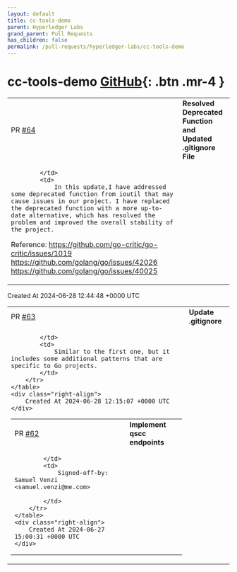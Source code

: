 ```yaml
---
layout: default
title: cc-tools-demo
parent: Hyperledger Labs
grand_parent: Pull Requests
has_children: false
permalink: /pull-requests/hyperledger-labs/cc-tools-demo
---
```


# cc-tools-demo <span class="fs-3 right-align">[GitHub](https://github.com/hyperledger-labs/cc-tools-demo){: .btn .mr-4 }</span>


<div>
    <table>
        <tr>
            <td>
                PR <a href="https://github.com/hyperledger-labs/cc-tools-demo/pull/64" class=".btn">#64</a>
            </td>
            <td>
                <b>
                    Resolved Deprecated Function and Updated .gitignore File
                </b>
            </td>
        </tr>
        <tr>
            <td>
                
            </td>
            <td>
                In this update,I have addressed some deprecated function from ioutil that may cause issues in our project. I have replaced the deprecated function with a more up-to-date alternative, which has resolved the problem and improved the overall stability of the project.

Reference:
https://github.com/go-critic/go-critic/issues/1019
https://github.com/golang/go/issues/42026
https://github.com/golang/go/issues/40025
            </td>
        </tr>
    </table>
    <div class="right-align">
        Created At 2024-06-28 12:44:48 +0000 UTC
    </div>
</div>

<div>
    <table>
        <tr>
            <td>
                PR <a href="https://github.com/hyperledger-labs/cc-tools-demo/pull/63" class=".btn">#63</a>
            </td>
            <td>
                <b>
                    Update .gitignore
                </b>
            </td>
        </tr>
        <tr>
            <td>
                
            </td>
            <td>
                Similar to the first one, but it includes some additional patterns that are specific to Go projects.
            </td>
        </tr>
    </table>
    <div class="right-align">
        Created At 2024-06-28 12:15:07 +0000 UTC
    </div>
</div>

<div>
    <table>
        <tr>
            <td>
                PR <a href="https://github.com/hyperledger-labs/cc-tools-demo/pull/62" class=".btn">#62</a>
            </td>
            <td>
                <b>
                    Implement qscc endpoints
                </b>
            </td>
        </tr>
        <tr>
            <td>
                
            </td>
            <td>
                Signed-off-by: Samuel Venzi <samuel.venzi@me.com>

            </td>
        </tr>
    </table>
    <div class="right-align">
        Created At 2024-06-27 15:00:31 +0000 UTC
    </div>
</div>

